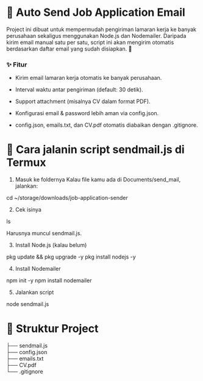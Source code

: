 # 📧 Auto Send Job Application Email
Project ini dibuat untuk mempermudah pengiriman lamaran kerja ke banyak perusahaan sekaligus menggunakan Node.js dan Nodemailer.
Daripada kirim email manual satu per satu, script ini akan mengirim otomatis berdasarkan daftar email yang sudah disiapkan. 🚀
### ✨ Fitur
- Kirim email lamaran kerja otomatis ke banyak perusahaan.

- Interval waktu antar pengiriman (default: 30 detik).

- Support attachment (misalnya CV dalam format PDF).

- Konfigurasi email & password lebih aman via config.json.

- config.json, emails.txt, dan CV.pdf otomatis diabaikan dengan .gitignore.

# 🚀 Cara jalanin script sendmail.js di Termux

1. Masuk ke foldernya
Kalau file kamu ada di Documents/send_mail, jalankan:

cd ~/storage/downloads/job-application-sender


2. Cek isinya

ls

Harusnya muncul sendmail.js.


3. Install Node.js (kalau belum)

pkg update && pkg upgrade -y
pkg install nodejs -y


4. Install Nodemailer

npm init -y
npm install nodemailer


5. Jalankan script

node sendmail.js

# 📂 Struktur Project

├── sendmail.js     
├── config.json     
├── emails.txt      
├── CV.pdf          
└── .gitignore
